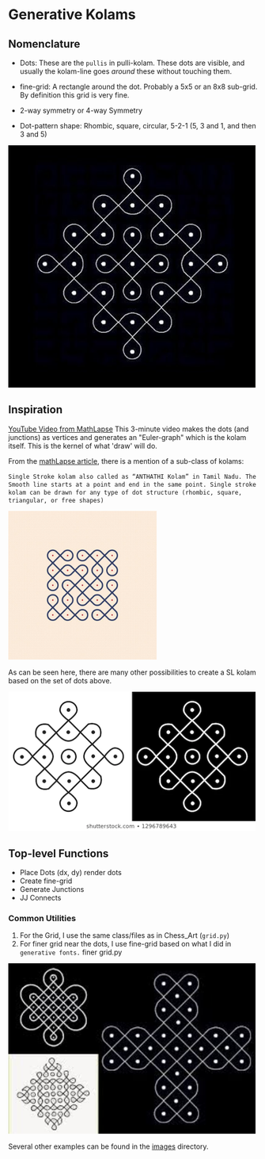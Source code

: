 # Generative Kolams


## Nomenclature

- Dots: These are the `pullis` in pulli-kolam. These dots are visible, and usually the kolam-line goes *around* these without touching them.

- fine-grid: A rectangle around the dot. Probably a 5x5 or an 8x8 sub-grid. By definition this grid is very fine.

- 2-way symmetry or 4-way Symmetry

- Dot-pattern shape: Rhombic, square, circular, 5-2-1 (5, 3 and 1, and then 3 and 5)




<img src="images/dots_1.jpeg" width="500">

## Inspiration
[YouTube Video from MathLapse](https://youtu.be/a0n14YSIFyU)
This 3-minute video makes the dots (and junctions) as vertices and generates an "Euler-graph" which is the kolam itself. This is the kernel of what 'draw' will do.

From the [mathLapse article](https://imaginary.org/film/mathlapse-math-art-south-indian-traditional-art-suzhi-kolam), there is a mention of a sub-class of kolams:

    Single Stroke kolam also called as “ANTHATHI Kolam” in Tamil Nadu. The Smooth line starts at a point and end in the same point. Single stroke kolam can be drawn for any type of dot structure (rhombic, square, triangular, or free shapes)

<img src="images/single_line.jpg" width="300">

As can be seen here, there are many other possibilities to create a SL kolam based on the set of dots above.

<img src="images/lines-dots-circles-indian-traditional-260nw-1296789643.webp" width="500">

## Top-level Functions

- Place Dots (dx, dy) render dots
- Create fine-grid
- Generate Junctions
- JJ Connects

### Common Utilities
1. For the Grid, I use the same class/files as in Chess_Art (`grid.py`)
2. For finer grid near the dots, I use fine-grid based on what I did in `generative fonts.` finer grid.py

<img src="images/inspiration.jpg" width="500">

Several other examples can be found in the [images](images/) directory.
